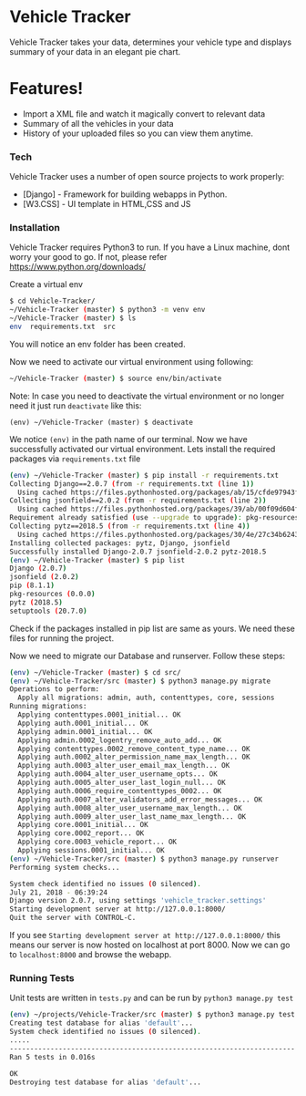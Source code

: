# Vehicle Tracker

Vehicle Tracker takes your data, determines your vehicle type and displays summary of your data in an elegant pie chart.

# Features!

  - Import a XML file and watch it magically convert to relevant data
  - Summary of all the vehicles in your data
  - History of your uploaded files so you can view them anytime.

### Tech

Vehicle Tracker uses a number of open source projects to work properly:

* [Django] - Framework for building webapps in Python.
* [W3.CSS] - UI template in HTML,CSS and JS

### Installation

Vehicle Tracker requires Python3 to run. If you have a Linux machine, dont worry your good to go. If not, please refer https://www.python.org/downloads/

Create a virtual env
```sh
$ cd Vehicle-Tracker/
~/Vehicle-Tracker (master) $ python3 -m venv env
~/Vehicle-Tracker (master) $ ls
env  requirements.txt  src
```
You will notice an env folder has been created.

Now we need to activate our virtual environment using following:
```sh
~/Vehicle-Tracker (master) $ source env/bin/activate
```

Note: In case you need to deactivate the virtual environment or no longer need it just run `deactivate` like this:
```
(env) ~/Vehicle-Tracker (master) $ deactivate
```

We notice `(env)` in the path name of our terminal. Now we have successfully activated our virtual environment. Lets install the required packages via `requirements.txt` file
```sh
(env) ~/Vehicle-Tracker (master) $ pip install -r requirements.txt
Collecting Django==2.0.7 (from -r requirements.txt (line 1))
  Using cached https://files.pythonhosted.org/packages/ab/15/cfde97943f0db45e4f999c60b696fbb4df59e82bbccc686770f4e44c9094/Django-2.0.7-py3-none-any.whl
Collecting jsonfield==2.0.2 (from -r requirements.txt (line 2))
  Using cached https://files.pythonhosted.org/packages/39/ab/00f09d604f1d659831cc4d7f26419bbf2bd70852951a4f77691bd78f527e/jsonfield-2.0.2-py2.py3-none-any.whl
Requirement already satisfied (use --upgrade to upgrade): pkg-resources==0.0.0 in ./env/lib/python3.5/site-packages (from -r requirements.txt (line 3))
Collecting pytz==2018.5 (from -r requirements.txt (line 4))
  Using cached https://files.pythonhosted.org/packages/30/4e/27c34b62430286c6d59177a0842ed90dc789ce5d1ed740887653b898779a/pytz-2018.5-py2.py3-none-any.whl
Installing collected packages: pytz, Django, jsonfield
Successfully installed Django-2.0.7 jsonfield-2.0.2 pytz-2018.5
(env) ~/Vehicle-Tracker (master) $ pip list
Django (2.0.7)
jsonfield (2.0.2)
pip (8.1.1)
pkg-resources (0.0.0)
pytz (2018.5)
setuptools (20.7.0)
```

Check if the packages installed in pip list are same as yours. We need these files for running the project.

Now we need to migrate our Database and runserver. Follow these steps:
```sh
(env) ~/Vehicle-Tracker (master) $ cd src/
(env) ~/Vehicle-Tracker/src (master) $ python3 manage.py migrate
Operations to perform:
  Apply all migrations: admin, auth, contenttypes, core, sessions
Running migrations:
  Applying contenttypes.0001_initial... OK
  Applying auth.0001_initial... OK
  Applying admin.0001_initial... OK
  Applying admin.0002_logentry_remove_auto_add... OK
  Applying contenttypes.0002_remove_content_type_name... OK
  Applying auth.0002_alter_permission_name_max_length... OK
  Applying auth.0003_alter_user_email_max_length... OK
  Applying auth.0004_alter_user_username_opts... OK
  Applying auth.0005_alter_user_last_login_null... OK
  Applying auth.0006_require_contenttypes_0002... OK
  Applying auth.0007_alter_validators_add_error_messages... OK
  Applying auth.0008_alter_user_username_max_length... OK
  Applying auth.0009_alter_user_last_name_max_length... OK
  Applying core.0001_initial... OK
  Applying core.0002_report... OK
  Applying core.0003_vehicle_report... OK
  Applying sessions.0001_initial... OK
(env) ~/Vehicle-Tracker/src (master) $ python3 manage.py runserver
Performing system checks...

System check identified no issues (0 silenced).
July 21, 2018 - 06:39:24
Django version 2.0.7, using settings 'vehicle_tracker.settings'
Starting development server at http://127.0.0.1:8000/
Quit the server with CONTROL-C.
```

If you see `Starting development server at http://127.0.0.1:8000/` this means our server is now hosted on localhost at port 8000. Now we can go to `localhost:8000` and browse the webapp.

### Running Tests

Unit tests are written in `tests.py` and can be run by `python3 manage.py test`
```sh
(env) ~/projects/Vehicle-Tracker/src (master) $ python3 manage.py test
Creating test database for alias 'default'...
System check identified no issues (0 silenced).
.....
----------------------------------------------------------------------
Ran 5 tests in 0.016s

OK
Destroying test database for alias 'default'...
````
